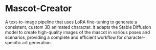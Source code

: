 # Mascot-Creator
A text-to-image pipeline that uses LoRA fine-tuning to generate a consistent, custom 3D animated character. It adapts the Stable Diffusion model to create high-quality images of the mascot in various poses and scenarios, providing a complete and efficient workflow for character-specific art generation.
